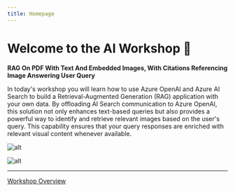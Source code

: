 ```yaml
---
title: Homepage
---
```


# Welcome to the AI Workshop 👋

**RAG On PDF With Text And Embedded Images, With Citations Referencing Image Answering User Query**

In today's workshop you will learn how to use Azure OpenAI and Azure AI Search to build a Retrieval-Augmented Generation (RAG) application with your own data. By offloading AI Search communication to Azure OpenAI, this solution not only enhances text-based queries but also provides a powerful way to identify and retrieve relevant images based on the user's query. This capability ensures that your query responses are enriched with relevant visual content whenever available.

<!-- <img src="/images/ArchOverviewOYD-v2.png" alt="ArchOverviewOYD-v2" width="640" height="auto"> -->

![alt](/images/ArchOverviewOYD-v2.png)

![alt](../images/ArchOverviewOYD-v2.png)

<hr />

<!-- Building your own digital garden is not a fad. It's a necessity. Tools like Roam Research, Obsidian and Notion provided means to interlink content, even over a graphical way. Still not sold? Check out [The Digital Garden](https://dev.to/jbranchaud/the-digital-garden-l10) by Josh Branchaud.

Start collecting your ideas 💡, curate thought provoking & interesting content 💬&nbsp; and learn. -->

[Workshop Overview](/workshop_overview)
